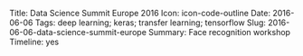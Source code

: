 Title: Data Science Summit Europe 2016
Icon: icon-code-outline
Date: 2016-06-06
Tags: deep learning; keras; transfer learning; tensorflow
Slug: 2016-06-06-data-science-summit-europe
Summary: Face recognition workshop
Timeline: yes
